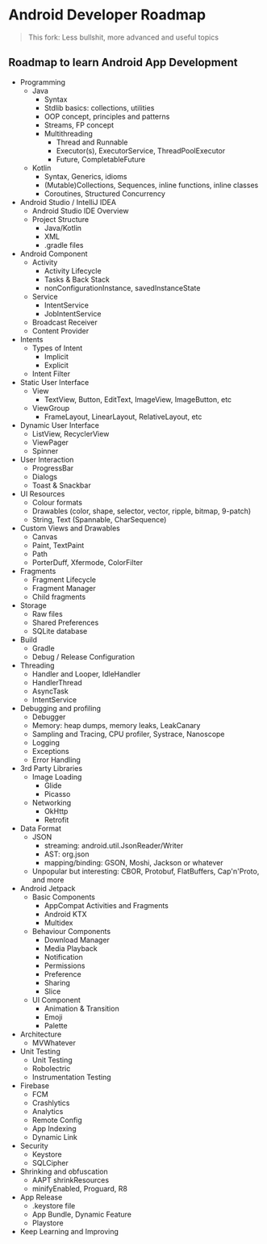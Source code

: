 # Android Developer Roadmap

> This fork: Less bullshit, more advanced and useful topics


## Roadmap to learn Android App Development
* Programming
   * Java
      * Syntax
      * Stdlib basics: collections, utilities
      * OOP concept, principles and patterns
      * Streams, FP concept
      * Multithreading
         * Thread and Runnable
         * Executor(s), ExecutorService, ThreadPoolExecutor
         * Future, CompletableFuture
   * Kotlin
      * Syntax, Generics, idioms
      * (Mutable)Collections, Sequences, inline functions, inline classes
      * Coroutines, Structured Concurrency
* Android Studio / IntelliJ IDEA
   * Android Studio IDE Overview
   * Project Structure
      * Java/Kotlin
      * XML
      * .gradle files
* Android Component
   * Activity
     * Activity Lifecycle
     * Tasks & Back Stack
     * nonConfigurationInstance, savedInstanceState
   * Service
     * IntentService
     * JobIntentService
   * Broadcast Receiver
   * Content Provider
* Intents
   * Types of Intent
     * Implicit
     * Explicit
   * Intent Filter
* Static User Interface
  * View
      * TextView, Button, EditText, ImageView, ImageButton, etc
  * ViewGroup
      * FrameLayout, LinearLayout, RelativeLayout, etc
* Dynamic User Interface
   * ListView, RecyclerView
   * ViewPager
   * Spinner
* User Interaction
   * ProgressBar
   * Dialogs
   * Toast & Snackbar
* UI Resources
   * Colour formats
   * Drawables (color, shape, selector, vector, ripple, bitmap, 9-patch)
   * String, Text (Spannable, CharSequence)
* Custom Views and Drawables
   * Canvas
   * Paint, TextPaint
   * Path
   * PorterDuff, Xfermode, ColorFilter
* Fragments
   * Fragment Lifecycle
   * Fragment Manager
   * Child fragments
* Storage
   * Raw files
   * Shared Preferences
   * SQLite database
* Build
  * Gradle
  * Debug / Release Configuration
* Threading
  * Handler and Looper, IdleHandler
  * HandlerThread
  * AsyncTask
  * IntentService
* Debugging and profiling
  * Debugger
  * Memory: heap dumps, memory leaks, LeakCanary
  * Sampling and Tracing, CPU profiler, Systrace, Nanoscope
  * Logging
  * Exceptions
  * Error Handling
* 3rd Party Libraries
  * Image Loading
     * Glide
     * Picasso
  * Networking
     * OkHttp
     * Retrofit
* Data Format
  * JSON
     * streaming: android.util.JsonReader/Writer
     * AST: org.json
     * mapping/binding: GSON, Moshi, Jackson or whatever
  * Unpopular but interesting: CBOR, Protobuf, FlatBuffers, Cap'n'Proto, and more
* Android Jetpack
  * Basic Components
     * AppCompat Activities and Fragments
     * Android KTX
     * Multidex
  * Behaviour Components 
     * Download Manager
     * Media Playback
     * Notification
     * Permissions
     * Preference
     * Sharing
     * Slice
  * UI Component
     * Animation & Transition
     * Emoji
     * Palette
* Architecture 
     * MVWhatever
* Unit Testing
    * Unit Testing
    * Robolectric
    * Instrumentation Testing
* Firebase
     * FCM
     * Crashlytics
     * Analytics
     * Remote Config
     * App Indexing
     * Dynamic Link
* Security
     * Keystore
     * SQLCipher
* Shrinking and obfuscation
     * AAPT shrinkResources
     * minifyEnabled, Proguard, R8
* App Release
     * .keystore file
     * App Bundle, Dynamic Feature
     * Playstore
* Keep Learning and Improving
